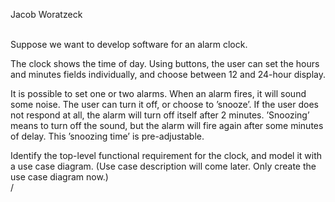 Jacob Woratzeck</br></br>

Suppose we want to develop software for an alarm clock.</br>

The clock shows the time of day. Using buttons, the user can set the hours and minutes fields individually, and choose between 12 and 24-hour display.</br>

It is possible to set one or two alarms. When an alarm fires, it will sound some noise. The user can turn it off, or choose to ’snooze’. If the user does not respond at all, the alarm will turn off itself after 2 minutes. ’Snoozing’ means to turn off the sound, but the alarm will fire again after some minutes of delay. This ’snoozing time’ is pre-adjustable.</br>

Identify the top-level functional requirement for the clock, and model it with a use case diagram.  (Use case description will come later.  Only create the use case diagram now.)</br>/<br>

